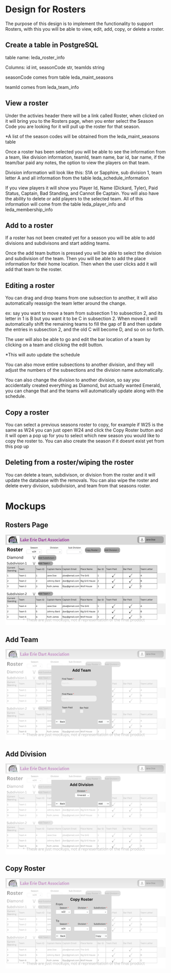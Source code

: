 # Design for Rosters
The purpose of this design is to implement the functionality to support Rosters, with this you will be able to view, edit, add, copy, or delete a roster.

## Create a table in PostgreSQL

table name: leda_roster_info

Columns: id int, seasonCode str, teamIds string

seasonCode comes from table leda_maint_seasons

teamId comes from leda_team_info


## View a roster
Under the activies header there will be a link called Roster, when clicked on it will bring you to the Rosters page, when you enter select the Season Code you are looking for it will pull up the roster for that season.

*A list of the season codes will be obtained from the leda_maint_seasons table

Once a roster has been selected you will be able to see the information from a team, like division information, teamId, team name, bar id, bar name, if the team/bar paid any notes, the option to view the players on that team.

Division information will look like this: S1A or Sapphire, sub division 1, team letter A and all information from the table leda_schedule_information


If you view players it will show you Player Id, Name (Dickard, Tyler), Paid Status, Captain, Bad Standing, and Cannot Be Captain. You will also have the ability to delete or add players to the selected team. All of this information will come from the table leda_player_info and leda_membership_info

## Add to a roster
If a roster has not been created yet for a season you will be able to add divisions and subdivisons and start adding teams.

Once the add team button is pressed you will be able to select the division and subdivision of the team. Then you will be able to add the place information for their home location. Then when the user clicks add it will add that team to the roster.

## Editing a roster
You can drag and drop teams from one subsection to another, it will also automatically reassign the team letter around the change.

ex: say you want to move a team from subsection 1 to subsection 2, and its letter in 1 is B but you want it to be C in subsection 2. When moved it will automatically shift the remaining teams to fill the gap of B and then update the entries in subsection 2, and the old C will become D, and so on so forth. 

The user will also be able to go and edit the bar location of a team by clicking on a team and clicking the edit button.

*This will auto update the schedule

You can also move entire subsections to another division, and they will adjust the numbers of the subsections and the division name automatically.

You can also change the division to another division, so say you accidentally created everything as Diamond, but actually wanted Emerald, you can change that and the teams will automatically update along with the schedule.

## Copy a roster
You can select a previous seasons roster to copy, for example if W25 is the same as W24 you can just open W24 and click the Copy Roster button and it will open a pop up for you to select which new season you would like to copy the roster to.
You can also create the season if it doesnt exist yet from this pop up

## Deleting from a roster/wiping the roster
You can delete a team, subdivison, or division from the roster and it will update the database with the removals.
You can also wipe the roster and delete every division, subdivision, and team from that seasons roster.  

# Mockups
## Rosters Page
![image](../../Mockups/Activities/leda_roster_page.png)
## Add Team
![image](../../Mockups/Activities/leda_roster_add_team.png)
## Add Division
![image](../../Mockups/Activities/leda_roster_add_division.png)
## Copy Roster
![image](../../Mockups/Activities/leda_roster_copy_roster.png)
